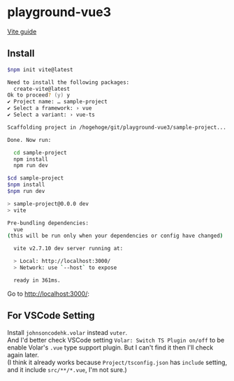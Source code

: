 # playground-vue3

[Vite guide](https://vitejs.dev/guide/#scaffolding-your-first-vite-project)

## Install

```zsh
$npm init vite@latest

Need to install the following packages:
  create-vite@latest
Ok to proceed? (y) y
✔ Project name: … sample-project
✔ Select a framework: › vue
✔ Select a variant: › vue-ts

Scaffolding project in /hogehoge/git/playground-vue3/sample-project...

Done. Now run:

  cd sample-project
  npm install
  npm run dev

$cd sample-project
$npm install
$npm run dev

> sample-project@0.0.0 dev
> vite

Pre-bundling dependencies:
  vue
(this will be run only when your dependencies or config have changed)

  vite v2.7.10 dev server running at:

  > Local: http://localhost:3000/
  > Network: use `--host` to expose

  ready in 361ms.

```

Go to [http://localhost:3000/](http://localhost:3000/):

## For VSCode Setting

Install `johnsoncodehk.volar` instead `vuter`.  
And I'd better check VSCode setting `Volar: Switch TS Plugin on/off` to be enable Volar's `.vue` type support plugin. But I can't find it then I'll check again later.  
(I think it already works because `Project/tsconfig.json` has `include` setting, and it include `src/**/*.vue`, I'm not sure.)
